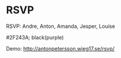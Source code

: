 # RSVP
RSVP: Andre, Anton, Amanda, Jesper, Louise

#2F243A; black(purple)

Demo:
http://antonpetersson.wieg17.se/rsvp/
